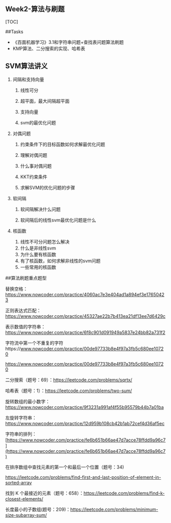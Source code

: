 ## Week2-算法与刷题

[TOC]

##Tasks

- 《百面机器学习》3.1和字符串问题+查找表问题算法刷题
- KMP算法、二分搜索的实现、哈希表

## SVM算法讲义

1. 间隔和支持向量

   1. 线性可分

   2. 超平面，最大间隔超平面

   3. 支持向量

   4. svm的最优化问题

      

2. 对偶问题

   1. 约束条件下的目标函数如何求解最优化问题

   2. 理解对偶问题

   3. 什么事对偶问题

   4. KKT约束条件

   5. 求解SVM的优化问题的步骤

      

3. 软间隔

   1. 软间隔解决什么问题

   2. 软间隔后的线性svm最优化问题是什么

      

4. 核函数

   1. 线性不可分问题怎么解决
   2. 什么是非线性svm
   3. 为什么要有核函数
   4. 有了核函数，如何求解非线性的svm问题
   5. 一些常用的核函数

   

##算法刷题重点题型

替换空格：https://www.nowcoder.com/practice/4060ac7e3e404ad1a894ef3e17650423

正则表达式匹配：https://www.nowcoder.com/practice/45327ae22b7b413ea21df13ee7d6429c

表示数值的字符串：https://www.nowcoder.com/practice/6f8c901d091949a5837e24bb82a731f2

字符流中第一个不重复的字符https://www.nowcoder.com/practice/00de97733b8e4f97a3fb5c680ee10720

https://www.nowcoder.com/practice/00de97733b8e4f97a3fb5c680ee10720

二分搜索（题号：69）：https://leetcode.com/problems/sqrtx/

哈希表（题号：1）：https://leetcode.com/problems/two-sum/

旋转数组的最小数字：https://www.nowcoder.com/practice/9f3231a991af4f55b95579b44b7a01ba

左旋转字符串：https://www.nowcoder.com/practice/12d959b108cb42b1ab72cef4d36af5ec

字符串的排列：[https://www.nowcoder.com/practice/fe6b651b66ae47d7acce78ﬀdd9a96c7](https://www.nowcoder.com/practice/fe6b651b66ae47d7acce78ffdd9a96c7)

在排序数组中查找元素的第一个和最后一个位置（题号：34)

https://leetcode.com/problems/find-first-and-last-position-of-element-in-sorted-array

找到 K 个最接近的元素（题号：658）：https://leetcode.com/problems/find-k-closest-elements/

长度最小的子数组(题号：209)：https://leetcode.com/problems/minimum-size-subarray-sum/

